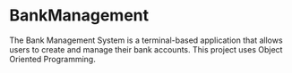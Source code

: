 # BankManagement
The Bank Management System is a terminal-based application that allows users to create and manage their bank accounts. This project uses Object Oriented Programming.
